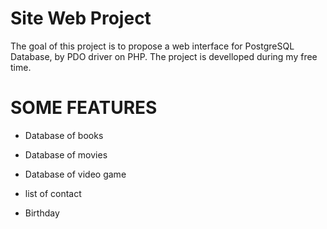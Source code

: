 Site Web Project
==================

The goal of this project is to propose a web interface for PostgreSQL Database, by PDO driver on PHP.
The project is develloped during my free time.


SOME FEATURES 
=============

* Database of books
* Database of movies
* Database of video game

* list of contact
* Birthday


